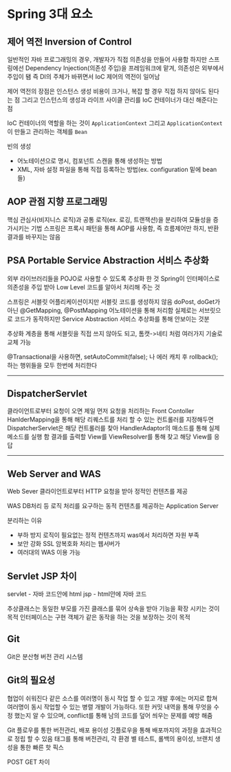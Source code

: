 # Spring 3대 요소

## 제어 역전 Inversion of Control

일반적인 자바 프로그래밍의 경우, 개발자가 직접 의존성을 만들어 사용함
하지만 스프링에선 Dependency Injection(의존성 주입)을 프레임워크에 맡겨, 의존성은 외부에서 주입이 됌
즉 DI의 주체가 바뀌면서 IoC 제어의 역전이 일어남

제어 역전의 장점은 인스턴스 생성 비용이 크거나, 복잡 할 경우 직접 하지 않아도 된다는 점
그리고 인스턴스의 생성과 라이프 사이클 관리를 IoC 컨테이너가 대신 해준다는 점

IoC 컨테이너의 역할을 하는 것이 `ApplicationContext`
그리고 `ApplicationContext`이 만들고 관리하는 객체를 `Bean`

빈의 생성

- 어노테이션으로 명시, 컴포넌트 스캔을 통해 생성하는 방법
- XML, 자바 설정 파일을 통해 직접 등록하는 방법(ex. configuration 밑에 bean들)

## AOP 관점 지향 프로그래밍

핵심 관심사(비지니스 로직)과 공통 로직(ex. 로깅, 트랜잭션)을 분리하여 모듈성을 증가시키는 기법
스프링은 프록시 패턴을 통해 AOP를 사용함, 즉 흐름제어만 하지, 반환결과를 바꾸지는 않음

## PSA Portable Service Abstraction 서비스 추상화

외부 라이브러리들을 POJO로 사용할 수 있도록 추상화 한 것
Spring이 인터페이스로 의존성을 주입 받아 Low Level 코드를 알아서 처리해 주는 것

스프링은 서블릿 어플리케이션이지만 서블릿 코드를 생성하지 않음
doPost, doGet가 아닌 @GetMapping, @PostMapping 어노테이션을 통해 처리함
실제로는 서브릿으로 코드가 동작하지만 Service Abstraction 서비스 추상화를 통해 안보이는 것분

추상화 계층을 통해 서블릿을 직접 쓰지 않아도 되고, 톰캣->네티 처럼 여러가지 기술로 교체 가능

@Transactional을 사용하면, setAutoCommit(false); 나 에러 캐치 후 rollback(); 하는 행위들을 모두 한번에 처리한다

---

## DispatcherServlet

클라이언트로부터 요청이 오면 제일 먼저 요청을 처리하는 Front Contoller
HanlderMapping을 통해 해당 리퀘스트를 처리 할 수 있는 컨트롤러를 지정해두면
DispatcherServlet은 해당 컨트롤러를 찾아 HandlerAdaptor의 매소드를 통해 실제 메소드를 실행 함
결과를 출력할 View를 ViewResolver를 통해 찾고 해당 View를 응답

---

## Web Server and WAS

Web Sever
클라이언트로부터 HTTP 요청을 받아 정적인 컨텐츠를 제공

WAS
DB처리 등 로직 처리를 요구하는 동적 컨텐츠를 제공하는 Application Server

분리하는 이유

- 부하 방지
  로직이 필요없는 정적 컨텐츠까지 was에서 처리하면 자원 부족
- 보안 강화
  SSL 암복호화 처리는 웹서버가
- 여러대의 WAS 이용 가능


## Servlet JSP 차이

servlet - 자바 코드안에 html
jsp - html안에 자바 코드

추상클래스는 동일한 부모를 가진 클래스를 묶어 상속을 받아 기능을 확장 시키는 것이 목적
인터페이스는 구현 객체가 같은 동작을 하는 것을 보장하는 것이 목적


## Git

Git은 분산형 버전 관리 시스템

## Git의 필요성

협업이 쉬워진다
같은 소스를 여러명이 동시 작업 할 수 있고 개발 후에는 머지로 합쳐
여러명이 동시 작업할 수 있는 병렬 개발이 가능하다.
또한 커밋 내역을 통해 무엇을 수정 했는지 알 수 있으며, conflict를 통해 남의 코드를 덮어 씌우는 문제를 예방 해줌

Git 플로우를 통한 버전관리, 배포 용이성
깃플로우을 통해 배포까지의 과정을 효과적으로 정립 할 수 있음
태그를 통해 버전관리, 각 환경 별 테스트, 롤백의 용이성, 브랜치 생성을 통한 빠른 핫 픽스


POST GET 차이
